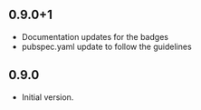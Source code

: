 ## 0.9.0+1
- Documentation updates for the badges
- pubspec.yaml update to follow the guidelines

## 0.9.0
- Initial version.